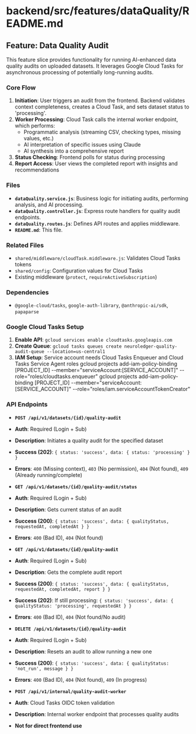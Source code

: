# backend/src/features/dataQuality/README.md

## Feature: Data Quality Audit

This feature slice provides functionality for running AI-enhanced data quality audits on uploaded datasets. It leverages Google Cloud Tasks for asynchronous processing of potentially long-running audits.

### Core Flow

1. **Initiation**: User triggers an audit from the frontend. Backend validates context completeness, creates a Cloud Task, and sets dataset status to 'processing'.
2. **Worker Processing**: Cloud Task calls the internal worker endpoint, which performs:
   - Programmatic analysis (streaming CSV, checking types, missing values, etc.)
   - AI interpretation of specific issues using Claude
   - AI synthesis into a comprehensive report
3. **Status Checking**: Frontend polls for status during processing
4. **Report Access**: User views the completed report with insights and recommendations

### Files

* **`dataQuality.service.js`**: Business logic for initiating audits, performing analysis, and AI processing.
* **`dataQuality.controller.js`**: Express route handlers for quality audit endpoints.
* **`dataQuality.routes.js`**: Defines API routes and applies middleware.
* **`README.md`**: This file.

### Related Files

* `shared/middleware/cloudTask.middleware.js`: Validates Cloud Tasks tokens
* `shared/config`: Configuration values for Cloud Tasks
* Existing middleware (`protect`, `requireActiveSubscription`)

### Dependencies

* `@google-cloud/tasks`, `google-auth-library`, `@anthropic-ai/sdk`, `papaparse`

### Google Cloud Tasks Setup

1. **Enable API**: `gcloud services enable cloudtasks.googleapis.com`
2. **Create Queue**: `gcloud tasks queues create neuroledger-quality-audit-queue --location=us-central1`
3. **IAM Setup**:  Service account needs Cloud Tasks Enqueuer and Cloud Tasks Service Agent roles
gcloud projects add-iam-policy-binding [PROJECT_ID]
--member="serviceAccount:[SERVICE_ACCOUNT]"
--role="roles/cloudtasks.enqueuer"
gcloud projects add-iam-policy-binding [PROJECT_ID]
--member="serviceAccount:[SERVICE_ACCOUNT]"
--role="roles/iam.serviceAccountTokenCreator"

### API Endpoints

* **`POST /api/v1/datasets/{id}/quality-audit`**
* **Auth**: Required (Login + Sub)
* **Description**: Initiates a quality audit for the specified dataset
* **Success (202)**: `{ status: 'success', data: { status: 'processing' } }`
* **Errors**: `400` (Missing context), `403` (No permission), `404` (Not found), `409` (Already running/complete)

* **`GET /api/v1/datasets/{id}/quality-audit/status`**
* **Auth**: Required (Login + Sub)
* **Description**: Gets current status of an audit
* **Success (200)**: `{ status: 'success', data: { qualityStatus, requestedAt, completedAt } }`
* **Errors**: `400` (Bad ID), `404` (Not found)

* **`GET /api/v1/datasets/{id}/quality-audit`**
* **Auth**: Required (Login + Sub)
* **Description**: Gets the complete audit report
* **Success (200)**: `{ status: 'success', data: { qualityStatus, requestedAt, completedAt, report } }`
* **Success (202)**: If still processing: `{ status: 'success', data: { qualityStatus: 'processing', requestedAt } }`
* **Errors**: `400` (Bad ID), `404` (Not found/No audit)

* **`DELETE /api/v1/datasets/{id}/quality-audit`**
* **Auth**: Required (Login + Sub)
* **Description**: Resets an audit to allow running a new one
* **Success (200)**: `{ status: 'success', data: { qualityStatus: 'not_run', message } }`
* **Errors**: `400` (Bad ID), `404` (Not found), `409` (In progress)

* **`POST /api/v1/internal/quality-audit-worker`**
* **Auth**: Cloud Tasks OIDC token validation
* **Description**: Internal worker endpoint that processes quality audits
* **Not for direct frontend use**